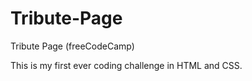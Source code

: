 # Tribute-Page
Tribute Page (freeCodeCamp)

This is my first ever coding challenge in HTML and CSS.
